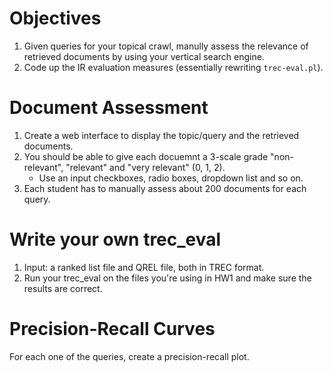 # Objectives
1. Given queries for your topical crawl, manully assess the relevance of retrieved documents by using your vertical search engine.
2. Code up the IR evaluation measures (essentially rewriting ```trec-eval.pl```).

# Document Assessment
1. Create a web interface to display the topic/query and the retrieved documents.
2. You should be able to give each docuemnt a 3-scale grade "non-relevant", "relevant" and "very relevant" (0, 1, 2).
    * Use an input checkboxes, radio boxes, dropdown list and so on.
3. Each student has to manually assess about 200 documents for each query.

# Write your own trec_eval
1. Input: a ranked list file and QREL file, both in TREC format.
2. Run your trec_eval on the files you're using in HW1 and make sure the results are correct.

# Precision-Recall Curves
For each one of the queries, create a precision-recall plot.
